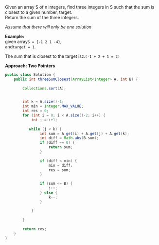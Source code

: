 Given an array S of n integers, find three integers in S such that the sum is closest to a given number, target.  
Return the sum of the three integers.

_Assume that there will only be one solution_

**Example:**  
given array`S = {-1 2 1 -4}`,  
and`target = 1`.

The sum that is closest to the target is`2`.`(-1 + 2 + 1 = 2)`

**Approach: Two Pointers**

```java
public class Solution {
    public int threeSumClosest(ArrayList<Integer> A, int B) {
        
        Collections.sort(A);
        

        int k = A.size()-1;
        int min = Integer.MAX_VALUE;
        int res = 0;
        for (int i = 0; i < A.size()-2; i++) {
            int j = i+1;
        
           while (j < k) {
                int sum = A.get(i) + A.get(j) + A.get(k);
                int diff = Math.abs(B-sum);
                if (diff == 0) {
                    return sum;
                } 
                
                if (diff < min) {
                    min = diff;
                    res = sum;
                } 
                
                if (sum <= B) {
                    j++;
                } else {
                    k--;
                }
                
            }
        
        }
        
        return res;
    }
}

```



